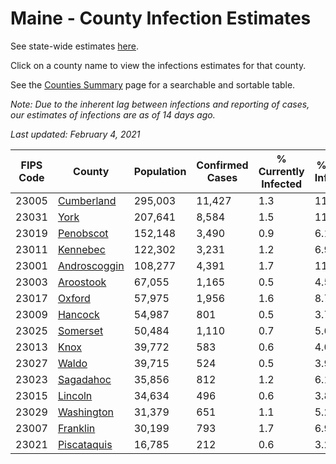 # Maine - County Infection Estimates

See state-wide estimates [here](/infections/us-me).

Click on a county name to view the infections estimates for that county.

See the [Counties Summary](/infections/summary-counties) page for a searchable and sortable table.

*Note: Due to the inherent lag between infections and reporting of cases, our estimates of infections are as of 14 days ago.*

*Last updated: February 4, 2021*

|   FIPS Code |                       County |   Population |   Confirmed Cases |   % Currently Infected |   % Total Infected |
|-------------|------------------------------|--------------|-------------------|------------------------|--------------------|
|       23005 |     [Cumberland](cumberland) |      295,003 |            11,427 |                    1.3 |               11.4 |
|       23031 |                 [York](york) |      207,641 |             8,584 |                    1.5 |               11.3 |
|       23019 |       [Penobscot](penobscot) |      152,148 |             3,490 |                    0.9 |                6.1 |
|       23011 |         [Kennebec](kennebec) |      122,302 |             3,231 |                    1.2 |                6.9 |
|       23001 | [Androscoggin](androscoggin) |      108,277 |             4,391 |                    1.7 |               11.1 |
|       23003 |       [Aroostook](aroostook) |       67,055 |             1,165 |                    0.5 |                4.5 |
|       23017 |             [Oxford](oxford) |       57,975 |             1,956 |                    1.6 |                8.7 |
|       23009 |           [Hancock](hancock) |       54,987 |               801 |                    0.5 |                3.7 |
|       23025 |         [Somerset](somerset) |       50,484 |             1,110 |                    0.7 |                5.6 |
|       23013 |                 [Knox](knox) |       39,772 |               583 |                    0.6 |                4.0 |
|       23027 |               [Waldo](waldo) |       39,715 |               524 |                    0.5 |                3.9 |
|       23023 |       [Sagadahoc](sagadahoc) |       35,856 |               812 |                    1.2 |                6.1 |
|       23015 |           [Lincoln](lincoln) |       34,634 |               496 |                    0.6 |                3.8 |
|       23029 |     [Washington](washington) |       31,379 |               651 |                    1.1 |                5.2 |
|       23007 |         [Franklin](franklin) |       30,199 |               793 |                    1.7 |                6.9 |
|       23021 |   [Piscataquis](piscataquis) |       16,785 |               212 |                    0.6 |                3.2 |